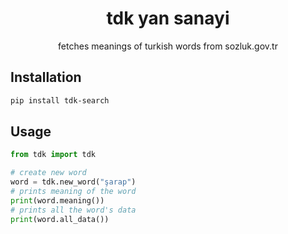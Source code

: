 <div align="center">
  <h1>tdk yan sanayi</h1>
   fetches meanings of turkish words from sozluk.gov.tr
</div>

## Installation
```bash
pip install tdk-search
```

## Usage
```python
from tdk import tdk

# create new word
word = tdk.new_word("şarap")
# prints meaning of the word
print(word.meaning())
# prints all the word's data
print(word.all_data())
```